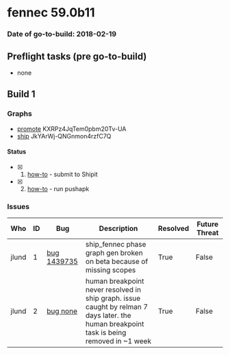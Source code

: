 # fennec 59.0b11

### Date of go-to-build: 2018-02-19

## Preflight tasks (pre go-to-build)
- none

## Build 1  

### Graphs
* [promote](https://tools.taskcluster.net/push-inspector/#/KXRPz4JqTem0pbm20Tv-UA) KXRPz4JqTem0pbm20Tv-UA
* [ship](https://tools.taskcluster.net/push-inspector/#/JkYArWj-QNGnmon4rzfC7Q) JkYArWj-QNGnmon4rzfC7Q


#### Status
- [x] 1.  [how-to](https://wiki.mozilla.org/Release:Release_Automation_on_Mercurial:Starting_a_Release#Submit_to_Ship_It)  - submit to Shipit
- [x] 2.  [how-to](https://github.com/mozilla-releng/releasewarrior-2.0/wiki/Push-to-Google-Play#what-to-do)  - run pushapk

### Issues
| Who                 | ID               | Bug                                                                 | Description                | Resolved                | Future Threat                |
| ------------------- | ---------------- | ------------------------------------------------------------------- | -------------------------- | ----------------------- | ---------------------------- |
| jlund  | 1 | [bug 1439735](https://bugzil.la/1439735)        | ship_fennec phase graph gen broken on beta because of missing scopes | True | False |
| jlund  | 2 | [bug none](https://bugzil.la/none)        | human breakpoint never resolved in ship graph. issue caught by relman 7 days later. the human breakpoint task is being removed in ~1 week | True | False |

